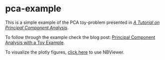 # pca-example

This is a simple example of the PCA toy-problem presented in [*A Tutorial on Principal Component Analysis*](https://arxiv.org/pdf/1404.1100.pdf).

 To follow through the example check the blog post: [Principal Component Analysis with a Toy Example](https://marcioodwyer.wordpress.com/2019/01/09/principal-component-analysis-a-toy-example/).

To visualize the plotly figures, [click here](https://nbviewer.jupyter.org/github/modw/pca-example/blob/master/pca-example.ipynb) to use NBViewer.
